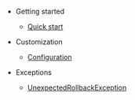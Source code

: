 - Getting started
   - [Quick start](quickstart.md "Quick start")
    

- Customization
   - [Configuration](configuration.md)
   
- Exceptions
   - [UnexpectedRollbackException](transactionrolledback.md)
